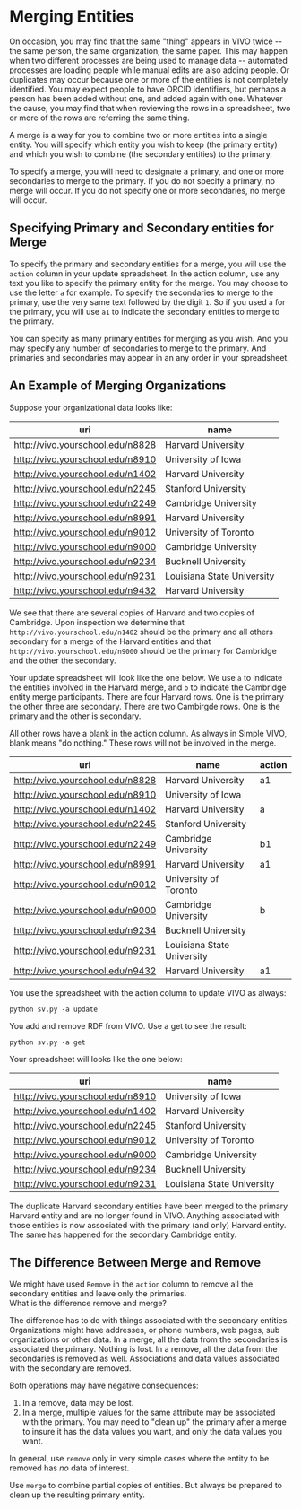 # Merging Entities

On occasion, you may find that the same "thing" appears in VIVO twice -- the same person, the same organization, 
the same paper.  This may happen when two different processes are being used to manage data -- automated processes
are loading people while manual edits are also adding people.  Or duplicates may occur because one or more of the 
entities is not completely identified.  You may expect people to have ORCID identifiers, but perhaps a person
has been added without one, and added again with one.  Whatever the cause, you may find that when reviewing the
rows in a spreadsheet, two or more of the rows are referring the same thing.

A merge is a way for you to combine two or more entities into a single entity.  You will specify which entity you
wish to keep (the primary entity) and which you wish to combine (the secondary entities) to the primary.

To specify a merge, you will need to designate a primary, and one or more secondaries to merge to the primary.  If you
do not specify a primary, no merge will occur.  If you do not specify one or more secondaries, no merge will occur.

## Specifying Primary and Secondary entities for Merge

To specify the primary and secondary entities for a merge, you will use the `action` column in your update spreadsheet.
In the action column, use any text you like to specify the primary entity for the merge.  You may choose to use the
letter `a` for example.  To specify the secondaries to merge to the primary, use the very same text followed by the
digit `1`.  So if you used `a` for the primary, you will use `a1` to indicate the secondary entities to merge to the
primary.

You can specify as many primary entities for merging as you wish.  And you may specify any number of secondaries to 
merge to the primary.  And primaries and secondaries may appear in an any order in your spreadsheet.

## An Example of Merging Organizations

Suppose your organizational data looks like:

uri | name
----|----
http://vivo.yourschool.edu/n8828 | Harvard University
http://vivo.yourschool.edu/n8910 | University of Iowa
http://vivo.yourschool.edu/n1402 | Harvard University
http://vivo.yourschool.edu/n2245 | Stanford University
http://vivo.yourschool.edu/n2249 | Cambridge University
http://vivo.yourschool.edu/n8991 | Harvard University
http://vivo.yourschool.edu/n9012 | University of Toronto
http://vivo.yourschool.edu/n9000 | Cambridge University
http://vivo.yourschool.edu/n9234 | Bucknell University
http://vivo.yourschool.edu/n9231 | Louisiana State University
http://vivo.yourschool.edu/n9432 | Harvard University

We see that there are several copies of Harvard and two copies of Cambridge.  Upon inspection we determine that
`http://vivo.yourschool.edu/n1402` should be the primary and all others secondary for a merge of the Harvard
entities and that `http://vivo.yourschool.edu/n9000` should be the primary for Cambridge and the other the secondary.

Your update spreadsheet will look like the one below.  We use `a` to indicate the entities involved in the Harvard 
merge, and `b` to indicate the Cambridge entity merge participants.  There are four Harvard rows.  One is the primary
the other three are secondary.  There are two Cambirgde rows.  One is the primary and the other is secondary.

All other rows have a blank in the action column.  As always in Simple VIVO, blank means "do nothing."  These rows will
not be involved in the merge.

uri | name | action
----|----|----
http://vivo.yourschool.edu/n8828 | Harvard University | a1
http://vivo.yourschool.edu/n8910 | University of Iowa |
http://vivo.yourschool.edu/n1402 | Harvard University | a
http://vivo.yourschool.edu/n2245 | Stanford University |
http://vivo.yourschool.edu/n2249 | Cambridge University | b1
http://vivo.yourschool.edu/n8991 | Harvard University | a1
http://vivo.yourschool.edu/n9012 | University of Toronto |
http://vivo.yourschool.edu/n9000 | Cambridge University | b
http://vivo.yourschool.edu/n9234 | Bucknell University | 
http://vivo.yourschool.edu/n9231 | Louisiana State University |
http://vivo.yourschool.edu/n9432 | Harvard University | a1

You use the spreadsheet with the action column to update VIVO as always:

    python sv.py -a update
    
You add and remove RDF from VIVO.  Use a get to see the result:

    python sv.py -a get
    
Your spreadsheet will looks like the one below:

uri | name
----|----
http://vivo.yourschool.edu/n8910 | University of Iowa
http://vivo.yourschool.edu/n1402 | Harvard University
http://vivo.yourschool.edu/n2245 | Stanford University
http://vivo.yourschool.edu/n9012 | University of Toronto
http://vivo.yourschool.edu/n9000 | Cambridge University
http://vivo.yourschool.edu/n9234 | Bucknell University
http://vivo.yourschool.edu/n9231 | Louisiana State University

The duplicate Harvard secondary entities have been merged to the primary Harvard entity and are no longer found in VIVO.
Anything associated with those entities is now associated with the primary (and only) Harvard entity.  The same
has happened for the secondary Cambridge entity.

## The Difference Between Merge and Remove

We might have used `Remove` in the `action` column to remove all the secondary entities and leave only the primaries.  
What is the difference remove and merge?

The difference has to do with things associated with the secondary entities.  Organizations might have addresses, or 
phone numbers, web pages, sub organizations or other data.  In a merge, all the data from the secondaries is associated
the primary.  Nothing is lost.  In a remove, all the data from the secondaries is removed as well.  Associations and
data values associated with the secondary are removed.

Both operations may have negative consequences:

1. In a remove, data may be lost.
1. In a merge, multiple values for the same attribute may be associated with the primary.  You may need to "clean up"
the primary after a merge to insure it has the data values you want, and only the data values you want.

In general, use `remove` only in very simple cases where the entity to be removed has *no* data of interest.

Use `merge` to combine partial copies of entities.  But always be prepared to clean up the resulting primary entity.



